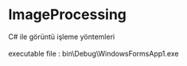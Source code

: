 # ImageProcessing
C# ile görüntü işleme yöntemleri <br>
<br>executable file : bin\Debug\WindowsFormsApp1.exe
